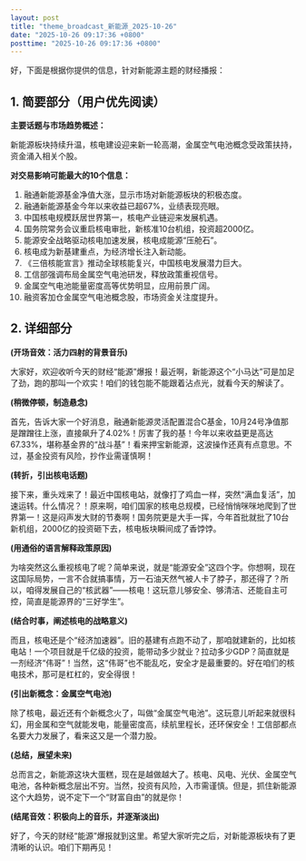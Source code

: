 ```yaml
---
layout: post
title: "theme_broadcast_新能源_2025-10-26"
date: "2025-10-26 09:17:36 +0800"
posttime: "2025-10-26 09:17:36 +0800"
---
```


好，下面是根据你提供的信息，针对新能源主题的财经播报：

## 1. 简要部分（用户优先阅读）

**主要话题与市场趋势概述：**

新能源板块持续升温，核电建设迎来新一轮高潮，金属空气电池概念受政策扶持，资金涌入相关个股。

**对交易影响可能最大的10个信息：**

1.  融通新能源基金净值大涨，显示市场对新能源板块的积极态度。
2.  融通新能源基金今年以来收益已超67%，业绩表现亮眼。
3.  中国核电规模跃居世界第一，核电产业链迎来发展机遇。
4.  国务院常务会议重启核电审批，新核准10台机组，投资超2000亿。
5.  能源安全战略驱动核电加速发展，核电成能源“压舱石”。
6.  核电成为新基建重点，为经济增长注入新动能。
7.  《三倍核能宣言》推动全球核能复兴，中国核电发展潜力巨大。
8.  工信部强调布局金属空气电池研发，释放政策重视信号。
9.  金属空气电池能量密度高等优势明显，应用前景广阔。
10. 融资客加仓金属空气电池概念股，市场资金关注度提升。

## 2. 详细部分

**(开场音效：活力四射的背景音乐)**

大家好，欢迎收听今天的财经“能源”爆报！最近啊，新能源这个“小马达”可是加足了劲，跑的那叫一个欢实！咱们的钱包能不能跟着沾点光，就看今天的解读了。

**(稍微停顿，制造悬念)**

首先，告诉大家一个好消息，融通新能源灵活配置混合C基金，10月24号净值那是蹭蹭往上涨，直接飙升了4.02%！厉害了我的基！今年以来收益更是高达67.33%，堪称基金界的“战斗基”！看来押宝新能源，这波操作还真有点意思。不过，基金投资有风险，抄作业需谨慎啊！

**(转折，引出核电话题)**

接下来，重头戏来了！最近中国核电站，就像打了鸡血一样，突然“满血复活”，加速运转。什么情况？！原来啊，咱们国家的核电总规模，已经悄悄咪咪地爬到了世界第一！这是闷声发大财的节奏啊！国务院更是大手一挥，今年首批就批了10台新机组，2000亿的投资砸下去，核电板块瞬间成了香饽饽。

**(用通俗的语言解释政策原因)**

为啥突然这么重视核电了呢？简单来说，就是“能源安全”这四个字。你想啊，现在这国际局势，一言不合就搞事情，万一石油天然气被人卡了脖子，那还得了？所以，咱得发展自己的“核武器”——核电！这玩意儿够安全、够清洁、还能自主可控，简直是能源界的“三好学生”。

**(结合时事，阐述核电的战略意义)**

而且，核电还是个“经济加速器”。旧的基建有点跑不动了，那咱就建新的，比如核电站！一个项目就是千亿级的投资，能带动多少就业？拉动多少GDP？简直就是一剂经济“伟哥”！当然，这“伟哥”也不能乱吃，安全才是最重要的。好在咱们的核电技术，那可是杠杠的，安全得很！

**(引出新概念：金属空气电池)**

除了核电，最近还有个新概念火了，叫做“金属空气电池”。这玩意儿听起来就很科幻，用金属和空气就能发电，能量密度高，续航里程长，还环保安全！工信部都点名要大力发展了，看来这又是一个潜力股。

**(总结，展望未来)**

总而言之，新能源这块大蛋糕，现在是越做越大了。核电、风电、光伏、金属空气电池，各种新概念层出不穷。当然，投资有风险，入市需谨慎。但是，抓住新能源这个大趋势，说不定下一个“财富自由”的就是你！

**(结尾音效：积极向上的音乐，并逐渐淡出)**

好了，今天的财经“能源”爆报就到这里。希望大家听完之后，对新能源板块有了更清晰的认识。咱们下期再见！